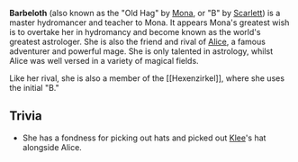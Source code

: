 **Barbeloth** (also known as the "Old Hag" by [Mona](https://genshin-impact.fandom.com/wiki/Mona "Mona"), or "B" by [Scarlett](https://genshin-impact.fandom.com/wiki/Scarlett "Scarlett")) is a master hydromancer and teacher to Mona. It appears Mona's greatest wish is to overtake her in hydromancy and become known as the world's greatest astrologer. She is also the friend and rival of [Alice](https://genshin-impact.fandom.com/wiki/Alice "Alice"), a famous adventurer and powerful mage. She is only talented in astrology, whilst Alice was well versed in a variety of magical fields.

Like her rival, she is also a member of the [[Hexenzirkel]], where she uses the initial "B."

## Trivia

-   She has a fondness for picking out hats and picked out [Klee](https://genshin-impact.fandom.com/wiki/Klee "Klee")'s hat alongside Alice.